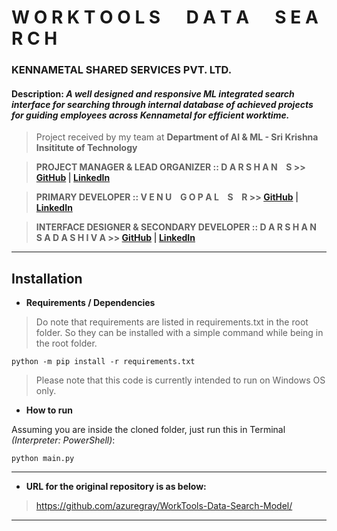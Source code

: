 # W O R K T O O L S &emsp; D A T A &emsp; S E A R C H

### KENNAMETAL SHARED SERVICES PVT. LTD.

#### Description: *A well designed and responsive ML integrated search interface for searching through internal database of achieved projects for guiding employees across Kennametal for efficient worktime.*

> Project received by my team at **Department of AI & ML - Sri Krishna Insititute of Technology**

>  **PROJECT MANAGER & LEAD ORGANIZER :: D A R S H A N &ensp; S >> [GitHub](https://github.com/azuregray/) | [LinkedIn](https://linkedin.com/in/arcticblue)**

> **PRIMARY DEVELOPER :: V E N U &ensp; G O P A L &ensp; S &ensp; R >> [GitHub](https://github.com/srvenu) | [LinkedIn](https://www.linkedin.com/in/venu-s-raj)**

> **INTERFACE DESIGNER & SECONDARY DEVELOPER :: D A R S H A N &ensp; S A D A S H I V A >> [GitHub](https://github.com/darshansadashiva) | [LinkedIn](http://linkedin.com/in/darshansadashiva)**

---
## Installation

- **Requirements / Dependencies**

> Do note that requirements are listed in requirements.txt in the root folder. So they can be installed with a simple command while being in the root folder.

```
python -m pip install -r requirements.txt
```

> Please note that this code is currently intended to run on Windows OS only.

- **How to run**

Assuming you are inside the cloned folder, just run this in Terminal *(Interpreter: PowerShell)*:
```
python main.py
```
---
- **URL for the original repository is as below:**

> https://github.com/azuregray/WorkTools-Data-Search-Model/

---
